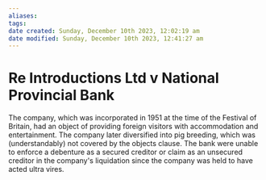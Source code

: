 ```yaml
---
aliases: 
tags: 
date created: Sunday, December 10th 2023, 12:02:19 am
date modified: Sunday, December 10th 2023, 12:41:27 am
---
```


# Re Introductions Ltd v National Provincial Bank

The company, which was incorporated in 1951 at the time of the Festival of Britain, had an object of providing foreign visitors with accommodation and entertainment. The company later diversified into pig breeding, which was (understandably) not covered by the objects clause. The bank were unable to enforce a debenture as a secured creditor or claim as an unsecured creditor in the company's liquidation since the company was held to have acted ultra vires.
